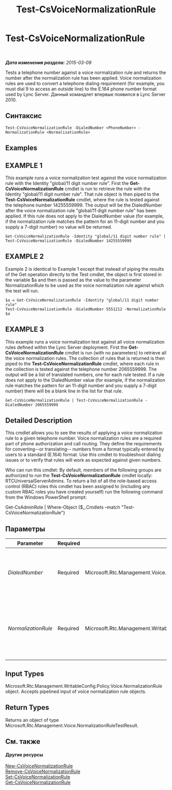 ﻿---
title: Test-CsVoiceNormalizationRule
TOCTitle: Test-CsVoiceNormalizationRule
ms:assetid: e2d27ce1-883f-4679-a288-f35846842258
ms:mtpsurl: https://technet.microsoft.com/ru-ru/library/Gg399003(v=OCS.15)
ms:contentKeyID: 49311445
ms.date: 05/19/2016
mtps_version: v=OCS.15
ms.translationtype: HT
---

# Test-CsVoiceNormalizationRule

 

_**Дата изменения раздела:** 2015-03-09_

Tests a telephone number against a voice normalization rule and returns the number after the normalization rule has been applied. Voice normalization rules are used to convert a telephone dialing requirement (for example, you must dial 9 to access an outside line) to the E.164 phone number format used by Lync Server. Данный командлет впервые появился в Lync Server 2010.

## Синтаксис

    Test-CsVoiceNormalizationRule -DialedNumber <PhoneNumber> -NormalizationRule <NormalizationRule>

## Examples

## EXAMPLE 1

This example runs a voice normalization test against the voice normalization rule with the Identity "global/11 digit number rule". First the **Get-CsVoiceNormalizationRule** cmdlet is run to retrieve the rule with the Identity "global/11 digit number rule". That rule object is then piped to the **Test-CsVoiceNormalizationRule** cmdlet, where the rule is tested against the telephone number 14255559999. The output will be the DialedNumber after the voice normalization rule "global/11 digit number rule" has been applied. If this rule does not apply to the DialedNumber value (for example, if the normalization rule matches the pattern for an 11-digit number and you supply a 7-digit number) no value will be returned.

    Get-CsVoiceNormalizationRule -Identity "global/11 digit number rule" | Test-CsVoiceNormalizationRule -DialedNumber 14255559999

## EXAMPLE 2

Example 2 is identical to Example 1 except that instead of piping the results of the Get operation directly to the Test cmdlet, the object is first stored in the variable $a and then is passed as the value to the parameter NormalizationRule to be used as the voice normalization rule against which the test will run.

    $a = Get-CsVoiceNormalizationRule -Identity "global/11 digit number rule"
    Test-CsVoiceNormalizationRule -DialedNumber 5551212 -NormalizationRule $a

## EXAMPLE 3

This example runs a voice normalization test against all voice normalization rules defined within the Lync Server deployment. First the **Get-CsVoiceNormalizationRule** cmdlet is run (with no parameters) to retrieve all the voice normalization rules. The collection of rules that is returned is then piped to the **Test-CsVoiceNormalizationRule** cmdlet, where each rule in the collection is tested against the telephone number 2065559999. The output will be a list of translated numbers, one for each rule tested. If a rule does not apply to the DialedNumber value (for example, if the normalization rule matches the pattern for an 11-digit number and you supply a 7-digit number) there will be a blank line in the list for that rule.

    Get-CsVoiceNormalizationRule | Test-CsVoiceNormalizationRule -DialedNumber 2065559999

## Detailed Description

This cmdlet allows you to see the results of applying a voice normalization rule to a given telephone number. Voice normalization rules are a required part of phone authorization and call routing. They define the requirements for converting--or translating-- numbers from a format typically entered by users to a standard (E.164) format. Use this cmdlet to troubleshoot dialing issues or to verify that rules will work as expected against given numbers.

Who can run this cmdlet: By default, members of the following groups are authorized to run the **Test-CsVoiceNormalizationRule** cmdlet locally: RTCUniversalServerAdmins. To return a list of all the role-based access control (RBAC) roles this cmdlet has been assigned to (including any custom RBAC roles you have created yourself) run the following command from the Windows PowerShell prompt:

Get-CsAdminRole | Where-Object {$\_.Cmdlets –match "Test-CsVoiceNormalizationRule"}

## Параметры


<table>
<colgroup>
<col style="width: 25%" />
<col style="width: 25%" />
<col style="width: 25%" />
<col style="width: 25%" />
</colgroup>
<thead>
<tr class="header">
<th>Parameter</th>
<th>Required</th>
<th>Type</th>
<th>Description</th>
</tr>
</thead>
<tbody>
<tr class="odd">
<td><p><em>DialedNumber</em></p></td>
<td><p>Required</p></td>
<td><p>Microsoft.Rtc.Management.Voice.PhoneNumber</p></td>
<td><p>The phone number against which you want to test the normalization rule specified in the NormalizationRule parameter.</p>
<p>Full Data Type: Microsoft.Rtc.Management.Voice.PhoneNumber</p></td>
</tr>
<tr class="even">
<td><p><em>NormalizationRule</em></p></td>
<td><p>Required</p></td>
<td><p>Microsoft.Rtc.Management.WritableConfig.Policy.Voice.NormalizationRule</p></td>
<td><p>An object containing a reference to the normalization rule against which you want to test the number specified in the DialedNumber parameter.</p>
<p>You can retrieve voice normalization rules by calling the <strong>Get-CsVoiceNormalizationRule</strong> cmdlet.</p></td>
</tr>
</tbody>
</table>


## Input Types

Microsoft.Rtc.Management.WritableConfig.Policy.Voice.NormalizationRule object. Accepts pipelined input of voice normalization rule objects.

## Return Types

Returns an object of type Microsoft.Rtc.Management.Voice.NormalizationRuleTestResult.

## См. также

#### Другие ресурсы

[New-CsVoiceNormalizationRule](new-csvoicenormalizationrule.md)  
[Remove-CsVoiceNormalizationRule](remove-csvoicenormalizationrule.md)  
[Set-CsVoiceNormalizationRule](set-csvoicenormalizationrule.md)  
[Get-CsVoiceNormalizationRule](get-csvoicenormalizationrule.md)

